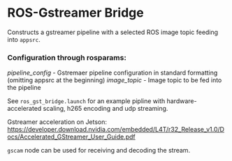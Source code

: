 # ROS-Gstreamer Bridge

Constructs a gstreamer pipeline with a selected ROS image topic feeding into `appsrc`.

### Configuration through rosparams:
*pipeline_config* - Gstremaer pipeline configuration in standard formatting (omitting appsrc at the beginning)
*image_topic* - Image topic to be fed into the pipeline

See `ros_gst_bridge.launch` for an example pipline with hardware-accelerated scaling, h265 encoding and udp streaming.

Gstreamer acceleration on Jetson: https://developer.download.nvidia.com/embedded/L4T/r32_Release_v1.0/Docs/Accelerated_GStreamer_User_Guide.pdf 

`gscam` node can be used for receiving and decoding the stream. 